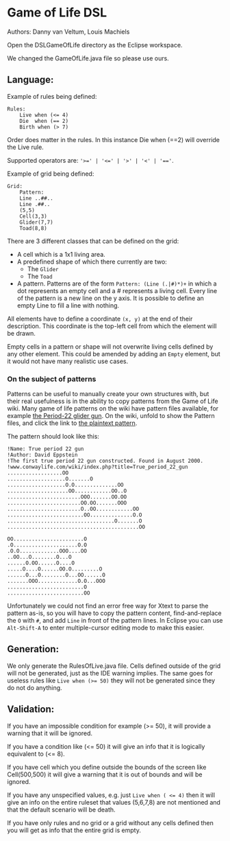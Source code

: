 # Game of Life DSL
Authors: Danny van Veltum, Louis Machiels

Open the DSLGameOfLife directory as the Eclipse workspace.

We changed the GameOfLife.java file so please use ours.

## Language:
Example of rules being defined:
```
Rules:
	Live when (<= 4)
	Die  when (== 2)
	Birth when (> 7)
```
Order does matter in the rules. In this instance Die when (==2) will override the Live rule.

Supported operators are: `'>=' | '<=' | '>' | '<' | '=='`.

Example of grid being defined:
```
Grid:
	Pattern:
	Line ..##..
	Line .##..
	(5,5)
	Cell(3,3)
	Glider(7,7)
	Toad(8,8)
```
There are 3 different classes that can be defined on the grid:
- A cell which is a 1x1 living area.
- A predefined shape of which there currently are two:
  - The `Glider`
  - The `Toad`
- A pattern. Patterns are of the form `Pattern: (Line (.|#)*)+` in which a dot represents an empty cell and a # represents a living cell. Every line of the pattern is a new line on the y axis. It is possible to define an empty Line to fill a line with nothing.
  
All elements have to define a coordinate `(x, y)` at the end of their description. This coordinate is the top-left cell from which the element will be drawn.

Empty cells in a pattern or shape will not overwrite living cells defined by any other element. This could be amended by adding an `Empty` element, but it would not have many realistic use cases.

### On the subject of patterns
Patterns can be useful to manually create your own structures with, but their real usefulness is in the ability to copy patterns from the Game of Life wiki. Many game of life patterns on the wiki have pattern files available, for example [the Period-22 glider gun](https://conwaylife.com/wiki/Period-22_glider_gun). On the wiki, unfold to show the Pattern files, and click the link to [the plaintext pattern](https://www.conwaylife.com/patterns/trueperiod22gun.cells).

The pattern should look like this:
```
!Name: True period 22 gun
!Author: David Eppstein
!The first true period 22 gun constructed. Found in August 2000.
!www.conwaylife.com/wiki/index.php?title=True_period_22_gun
..................OO
...................O.......O
...................O.O..............OO
....................OO............OO..O
........................OOO.......OO.OO
........................OO.OO.......OOO
........................O..OO............OO
.........................OO..............O.O
...................................O.......O
...........................................OO

OO.......................O
.O.....................O.O
.O.O.............OOO....OO
..OO...O........O...O
......O.OO......O....O
.....O....O......OO.O.........O
......O...O........O...OO......O
.......OOO.............O.O...OOO
.........................O
.........................OO
```
Unfortunately we could not find an error free way for Xtext to parse the pattern as-is, so you will have to copy the pattern content, find-and-replace the `O` with `#`, and add `Line` in front of the pattern lines. In Eclipse you can use `Alt-Shift-A` to enter multiple-cursor editing mode to make this easier.

## Generation:
We only generate the RulesOfLive.java file. Cells defined outside of the grid will not be generated, just as the IDE warning implies.
The same goes for useless rules like `Live when (>= 50)` they will not be generated since they do not do anything.

## Validation:
If you have an impossible condition for example (>= 50), it will provide a warning that it will be ignored.

If you have a condition like (<= 50) it will give an info that it is logically equivalent to (<= 8).

If you have cell which you define outside the bounds of the screen like Cell(500,500) it will give a warning that it is out of bounds and will be ignored.

If you have any unspecified values, e.g. just `Live when ( <= 4)` then it will give an info on the entire ruleset that values (5,6,7,8) are not mentioned and that the default scenario will  be death.

If you have only rules and no grid or a grid without any cells defined then you will get as info that the entire grid is empty.